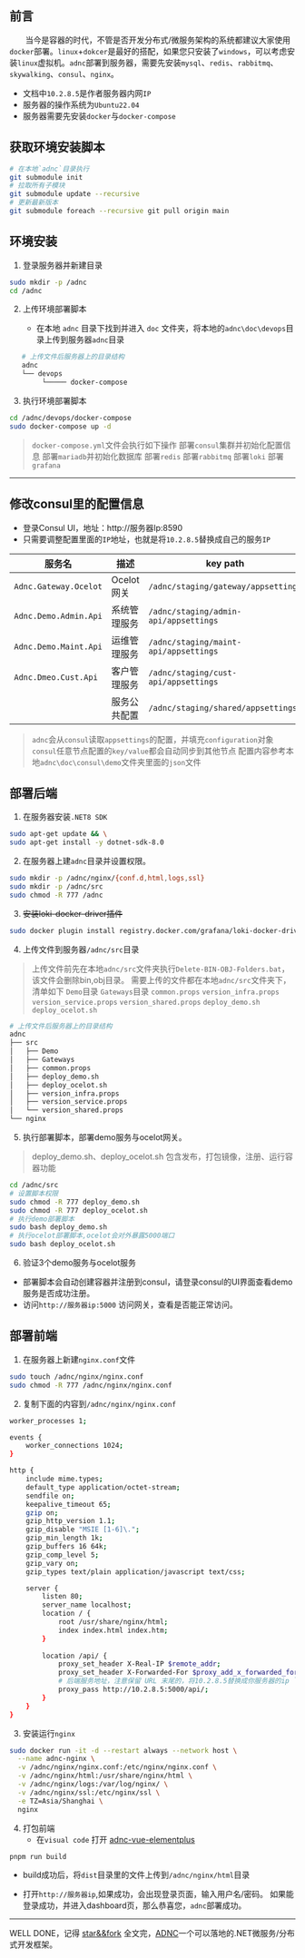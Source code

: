 ## 前言
&ensp;&ensp;&ensp;&ensp;当今是容器的时代，不管是否开发分布式/微服务架构的系统都建议大家使用`docker`部署。`linux`+`dokcer`是最好的搭配，如果您只安装了`windows`，可以考虑安装`linux`虚拟机。`adnc`部署到服务器，需要先安装`mysql`、`redis`、`rabbitmq`、`skywalking`、`consul`、`nginx`。  

- 文档中`10.2.8.5`是作者服务器内网`IP`
- 服务器的操作系统为`Ubuntu22.04`
- 服务器需要先安装`docker`与`docker-compose`

## 获取环境安装脚本

```bash
# 在本地`adnc`目录执行
git submodule init
# 拉取所有子模块
git submodule update --recursive  
# 更新最新版本
git submodule foreach --recursive git pull origin main
```

## 环境安装

1. 登录服务器并新建目录

```bash
sudo mkdir -p /adnc
cd /adnc
```

2. 上传环境部署脚本

   - 在本地 `adnc` 目录下找到并进入 `doc` 文件夹，将本地的`adnc\doc\devops`目录上传到服务器`adnc`目录

```bash
   # 上传文件后服务器上的目录结构
   adnc 
   └── devops
   		└───── docker-compose
```

3. 执行环境部署脚本

```bash
cd /adnc/devops/docker-compose
sudo docker-compose up -d
```

>`docker-compose.yml`文件会执行如下操作
>部署`consul`集群并初始化配置信息
>部署`mariadb`并初始化数据库
>部署`redis`
>部署`rabbitmq`
>部署`loki`
>部署`grafana`

---
## 修改consul里的配置信息
- 登录Consul UI，地址：http://服务器Ip:8590
- 只需要调整配置里面的`IP`地址，也就是将`10.2.8.5`替换成自己的服务`IP`

|  服务名   | 描述  |key path|
|  ----  | ----  |----|
| `Adnc.Gateway.Ocelot` | Ocelot网关 |`/adnc/staging/gateway/appsettings`|
| `Adnc.Demo.Admin.Api` | 系统管理服务 |`/adnc/staging/admin-api/appsettings`|
| `Adnc.Demo.Maint.Api` | 运维管理服务 |`/adnc/staging/maint-api/appsettings`|
| `Adnc.Dmeo.Cust.Api` | 客户管理服务 |`/adnc/staging/cust-api/appsettings` |
|                     | 服务公共配置 |`/adnc/staging/shared/appsettings` |

>`adnc`会从`consul`读取`appsettings`的配置，并填充`configuration`对象
>`consul`任意节点配置的`key/value`都会自动同步到其他节点
>配置内容参考本地`adnc\doc\consul\demo`文件夹里面的`json`文件

## 部署后端
1. 在服务器安装`.NET8 SDK`

```bash
sudo apt-get update && \
sudo apt-get install -y dotnet-sdk-8.0
```

2. 在服务器上建`adnc`目录并设置权限。

```bash
sudo mkdir -p /adnc/nginx/{conf.d,html,logs,ssl}
sudo mkdir -p /adnc/src
sudo chmod -R 777 /adnc
```
3. ~~安装loki-docker-driver插件~~

```bash
sudo docker plugin install registry.docker.com/grafana/loki-docker-driver:main --alias loki --grant-all-permissions
```

4. 上传文件到服务器`/adnc/src`目录

> 上传文件前先在本地`adnc/src`文件夹执行`Delete-BIN-OBJ-Folders.bat`，该文件会删除bin,obj目录。
> 需要上传的文件都在本地`adnc/src`文件夹下，清单如下
> `Demo`目录
> `Gateways`目录
> `common.props`
> `version_infra.props`
> `version_service.props`
> `version_shared.props`
> `deploy_demo.sh`
> `deploy_ocelot.sh`
```bash
# 上传文件后服务器上的目录结构
adnc 
├── src
│   ├── Demo
│   ├── Gateways
│   ├── common.props
│   ├── deploy_demo.sh
│   ├── deploy_ocelot.sh
│   ├── version_infra.props
│   ├── version_service.props
│   └── version_shared.props
└── nginx 
```
5. 执行部署脚本，部署demo服务与ocelot网关。

> deploy_demo.sh、deploy_ocelot.sh 包含发布，打包镜像，注册、运行容器功能

```bash
cd /adnc/src
# 设置脚本权限
sudo chmod -R 777 deploy_demo.sh
sudo chmod -R 777 deploy_ocelot.sh
# 执行demo部署脚本
sudo bash deploy_demo.sh
# 执行ocelot部署脚本,ocelot会对外暴露5000端口
sudo bash deploy_ocelot.sh
```

6. 验证3个demo服务与ocelot服务

- 部署脚本会自动创建容器并注册到consul，请登录consul的UI界面查看demo服务是否成功注册。
- 访问`http://服务器ip:5000` 访问网关，查看是否能正常访问。

## 部署前端
1. 在服务器上新建`nginx.conf`文件

```bash
sudo touch /adnc/nginx/nginx.conf
sudo chmod -R 777 /adnc/nginx/nginx.conf
```
2. 复制下面的内容到`/adnc/nginx/nginx.conf`

```bash
worker_processes 1;

events {
    worker_connections 1024;
}

http {
    include mime.types;
    default_type application/octet-stream;
    sendfile on;
    keepalive_timeout 65;
    gzip on;
    gzip_http_version 1.1;
    gzip_disable "MSIE [1-6]\.";
    gzip_min_length 1k;
    gzip_buffers 16 64k;
    gzip_comp_level 5;
    gzip_vary on;
    gzip_types text/plain application/javascript text/css;

    server {
        listen 80;
        server_name localhost;
        location / {
            root /usr/share/nginx/html;
            index index.html index.htm;
        }
		
        location /api/ {
            proxy_set_header X-Real-IP $remote_addr;
            proxy_set_header X-Forwarded-For $proxy_add_x_forwarded_for;
            # 后端服务地址，注意保留 URL 末尾的，将10.2.8.5替换成你服务器的ip `/`
            proxy_pass http://10.2.8.5:5000/api/;
        }
    }
}
```
3. 安装运行`nginx`

```bash
sudo docker run -it -d --restart always --network host \
  --name adnc-nginx \
  -v /adnc/nginx/nginx.conf:/etc/nginx/nginx.conf \
  -v /adnc/nginx/html:/usr/share/nginx/html \
  -v /adnc/nginx/logs:/var/log/nginx/ \
  -v /adnc/nginx/ssl:/etc/nginx/ssl \
  -e TZ=Asia/Shanghai \
  nginx
```
4. 打包前端
   - 在`visual code` 打开 [adnc-vue-elementplus](https://github.com/AlphaYu/adnc-vue-elementplus)

```bash
pnpm run build
```

- build成功后，将`dist`目录里的文件上传到`/adnc/nginx/html`目录

- 打开`http://服务器ip`,如果成功，会出现登录页面，输入用户名/密码。
  如果能登录成功，并进入dashboard页，那么恭喜您，`adnc`部署成功。

---
WELL DONE，记得 [star&&fork](https://github.com/alphayu/adnc)
全文完，[ADNC](https://aspdotnetcore.net)一个可以落地的.NET微服务/分布式开发框架。